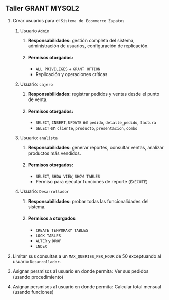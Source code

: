 ## Taller GRANT MYSQL2

1. Crear usuarios para el `Sistema de Ecommerce Zapatos`

   1. Usuario `Admin`

      1. **Responsabilidades:** gestión completa del sistema, administración de usuarios, configuración de replicación.

      2. #### Permisos otorgados:

         - `ALL PRIVILEGES` + `GRANT OPTION`
         - Replicación y operaciones críticas

   2. Usuario: `cajero`

      1. **Responsabilidades:** registrar pedidos y ventas desde el punto de venta.

      2. #### Permisos otorgados:

         - `SELECT`, `INSERT`, `UPDATE` en `pedido`, `detalle_pedido`, `factura`
         - `SELECT` en `cliente`, `producto`, `presentacion`, `combo`

   3. Usuario: `analista`

      1. **Responsabilidades:** generar reportes, consultar ventas, analizar productos más vendidos.

      2. #### Permisos otorgados:

         - `SELECT`, `SHOW VIEW`, `SHOW TABLES`
         - Permiso para ejecutar funciones de reporte (`EXECUTE`)

   4. Usuario: `Desarrollador `

      1. **Responsabilidades:** probar todas las funcionalidades del sistema.

      2. #### Permisos a otorgados:

         - `CREATE TEMPORARY TABLES`
         - `LOCK TABLES`
         - `ALTER` y `DROP`
         - `INDEX`

2. Limitar sus consultas a un `MAX_QUERIES_PER_HOUR` de 50 exceptuando al usuario `Desarrollador`.

3. Asignar persmisos al usuario en donde permita: Ver sus pedidos (usando procedimiento)

4. Asignar persmisos al usuario en donde permita: Calcular total mensual (usando funciones)